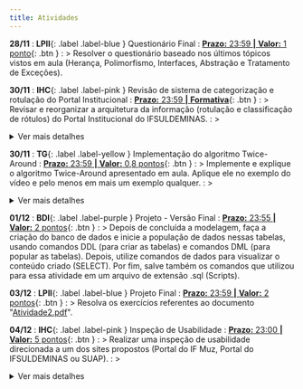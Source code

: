 ```yaml
---
title: Atividades
---
```


**28/11**
: **LPII**{: .label .label-blue } Questionário Final
  : <span class="fs-3">[**Prazo:** 23:59 **|** **Valor:** 1 ponto](https://presencial.muz.ifsuldeminas.edu.br/mod/quiz/view.php?id=398468){: .btn }</span>
: > Resolver o questionário baseado nos últimos tópicos vistos em aula (Herança, Polimorfismo, Interfaces, Abstração e Tratamento de Exceções).

**30/11**
: **IHC**{: .label .label-pink } Revisão de sistema de categorização e rotulação do Portal Institucional
  : <span class="fs-3">[**Prazo:** 23:59 **|** **Formativa**](https://presencial.muz.ifsuldeminas.edu.br/mod/assign/view.php?id=398665){: .btn }</span>
: > Revisar e reorganizar a arquitetura da informação (rotulação e classificação de rótulos) do Portal Institucional do IFSULDEMINAS.
: > <details><summary>Ver mais detalhes</summary><ul><li style="margin-top: 8px;">Acesse o Portal institucional do <a href = "https://portal.ifsuldeminas.edu.br/index.php">IFSULDEMINAS.</a></li><li>Levante todos os rótulos presentes na página inicial somente.</li><li>Após o levantamento dos rótulos ATUAIS, propor uma nova organização e rotulação OU a manutenção da organização e rotulação atual.</li><li>Justificar a sua escolha.</li></ul></details>

**30/11**
: **TG**{: .label .label-yellow } Implementação do algoritmo Twice-Around
  : <span class="fs-3">[**Prazo:** 23:59 **|** **Valor:** 0,8 pontos](https://presencial.muz.ifsuldeminas.edu.br/mod/assign/view.php?id=384387){: .btn }</span>
: > Implemente e explique o algoritmo Twice-Around apresentado em aula. Aplique ele no exemplo do vídeo e pelo menos em mais um exemplo qualquer.
: > <details><summary>Ver mais detalhes</summary><ul><li style="margin-top: 8px;">A entrega deve ser feita no formato de vídeo de criação de cada aluno que deve estar em um link do youtube.</li><li>O vídeo deve ter no mínimo 7 minutos e no máximo 15 minutos.</li><li><b>OBS:</b> Não tem a necessidade de colocar muitos enfeites na apresentação, o importante é ser claro nos conceitos e na explicação do código.</li></ul></details>

**01/12**
: **BDI**{: .label .label-purple } Projeto - Versão Final
  : <span class="fs-3">[**Prazo:** 23:55 **|** **Valor:** 2 pontos](https://presencial.muz.ifsuldeminas.edu.br/mod/assign/view.php?id=399147){: .btn }</span>
: > Depois de concluída a modelagem, faça a criação do banco de dados e inicie a população de dados nessas tabelas, usando comandos DDL (para criar as tabelas) e comandos DML (para popular as tabelas). Depois, utilize comandos de dados para visualizar o conteúdo criado (SELECT). Por fim, salve também os comandos que utilizou para essa atividade em um arquivo de extensão .sql (Scripts).

**03/12**
: **LPII**{: .label .label-blue } Projeto Final
  : <span class="fs-3">[**Prazo:** 23:59 **|** **Valor:** 2 pontos](https://presencial.muz.ifsuldeminas.edu.br/mod/assign/view.php?id=398685){: .btn }</span>
: > Resolva os exercícios referentes ao documento "[Atividade2.pdf](https://presencial.muz.ifsuldeminas.edu.br/pluginfile.php/462889/mod_assign/introattachment/0/Atividade2.pdf?forcedownload=1)".

**04/12**
: **IHC**{: .label .label-pink } Inspeção de Usabilidade
  : <span class="fs-3">[**Prazo:** 23:00 **|** **Valor:** 5 pontos](https://presencial.muz.ifsuldeminas.edu.br/mod/assign/view.php?id=398669){: .btn }</span>
: > Realizar uma inspeção de usabilidade direcionada a um dos sites propostos (Portal do IF Muz, Portal do IFSULDEMINAS ou SUAP).
: > <details><summary>Ver mais detalhes</summary><ul><li style="margin-top: 8px;">Acesse o <a href = "https://docs.google.com/document/d/19IsPcrsLPfCHwawK2HH3vIm8NqOeFktDSdaG1eJOCj8/edit">documento compartilhado</a> a seguir e selecione uma aplicação para testar.</li><li>Em seguida realize a inspeção de usabilidade utilizando a extensão Chrome UX Check.</li><li>A atividade deve ser realizado em trio, e portanto, cada aluno do trio deve fazer sua avaliação. Ao final os 3 membros do grupo deverão gerar um relatório único da inspeção de usabilidade realizada.</li><li><b>OBS:</b>A tarefa é avaliativa (5,0 pontos), e deve ser realizada em grupo de 3 alunos. Somente 1 dos 3 alunos do grupo deve enviar a tarefa. Informar o nomes dos 3 alunos do grupo na tarefa enviada.</li></ul></details>


